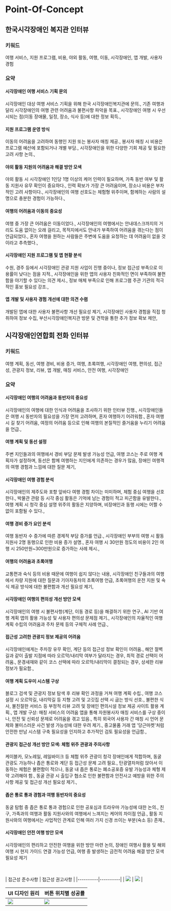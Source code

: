 # Point-Of-Concept

## 한국시각장애인 복지관 인터뷰
### 키워드
여행 서비스, 지원 프로그램, 비용, 야외 활동, 여행, 이동, 시각장애인, 앱 개발, 사용자 경험

### 요약
#### 시각장애인 여행 서비스 기획 문의
시각장애인 대상 여행 서비스 기획을 위해 한국 시각장애인복지관에 문의.,
기존 여행과 달리 시각장애인의 여행 관련 어려움과 불편사항 파악을 목표.,
시각장애인 여행 시 우선시되는 점(이동 장애물, 일정, 장소, 식사 등)에 대한 정보 획득.,

#### 지원 프로그램 운영 방식
이동의 어려움을 고려하여 동행인 지원 또는 봉사자 매칭 제공.,
봉사자 매칭 시 비용은 프로그램 예산에 포함되거나 개별 부담.,
시각장애인을 위한 다양한 기회 제공 및 필요한 고려 사항 논의.,

#### 야외 활동 지원의 어려움과 해결 방안 모색
야외 활동 시 시각장애인 1인당 1명 이상의 케어 인력이 필요하며, 가족 동반 여부 및 활동 지원사 유무 확인이 중요하다.,
인력 확보가 가장 큰 어려움이며, 장소나 비용은 부차적인 고려 사항이다.,
시각장애인의 여행 선호도는 체험형 위주이며,  함께하는 사람의 설명으로 충분한 경험이 가능하다.,

#### 여행의 어려움과 이동의 중요성
여행 중 가장 큰 어려움은 이동이었다.,
시각장애인의 여행에서는 안내데스크까지의 거리도 도움 없이는 오래 걸리고, 목적지에서도 안내가 부족하여 어려움을 겪는다는 점이 언급되었다.,
혼자 여행을 원하는 사람들은 주변에 도움을 요청하는 데 어려움이 없을 것이라고 추측했다.,

#### 시각장애인 지원 프로그램 및 앱 현황 분석
수원, 경주 등에서 시각장애인 관광 지원 사업이 진행 중이나, 정보 접근성 부족으로 이용률이 낮다는 점을 지적.,
시각장애인을 위한 앱의 사용자 친화적인 면이 부족하여 불편함을 야기할 수 있다는 의견 제시.,
정보 매체 부족으로 인해 프로그램 주관 기관의 적극적인 홍보 필요성 강조.,

#### 앱 개발 및 사용자 경험 개선에 대한 의견 수렴
개발된 앱에 대한 사용자 불편사항 개선 필요성 제기,
시각장애인 사용자 경험을 직접 청취하여 정보 수집,
부산시각장애인복지관 방문 및 견학을 통한 추가 정보 확보 제안,

## 시각장애인연합회 전화 인터뷰

### 키워드
여행 계획, 동선, 여행 경비, 비용 증가, 여행, 초록여행, 시각장애인 여행, 편의성, 접근성, 관광지 정보, 리뷰, 앱 개발, 매칭 서비스, 안전 여행, 시각장애인

### 요약
#### 시각장애인 여행의 어려움과 동반자의 중요성
시각장애인의 여행에 대한 인식과 어려움을 조사하기 위한 인터뷰 진행.,
시각장애인들은 여행 시 동반자의 필요성을 가장 먼저 고려하며, 혼자 여행하기 어려워함.,
혼자 여행 시 길 찾기 어려움, 여정의 어려움 등으로 인해 여행의 본질적인 즐거움을 누리기 어려움을 언급.,

#### 여행 계획 및 동선 설정
주변 지인들과의 여행에서 경비 부담 문제 발생 가능성 언급,
여행 코스는 주로 여행 계획자가 설정하며, 동선은 함께 여행하는 지인에게 의존하는 경우가 많음,
장애인 여행객의 여행 경험과 느낌에 대한 질문 제기,

#### 시각장애인 여행 경험 분석
시각장애인의 제주도와 포항 앞바다 여행 경험 차이는 미미하며, 체험 중심 여행을 선호한다.,
박물관 관람 등 시각 중심 활동은 기억에 남는 경험이 적고 피곤함을 유발한다.,
여행 계획 시 청각 중심 설명 위주의 활동은 지양하며, 비장애인과 동행 시에는 어쩔 수 없이 포함될 수 있다.,

#### 여행 경비 증가 요인 분석
여행 동반자 수 증가에 따른 경제적 부담 증가를 언급.,
시각장애인 부부의 여행 시 활동 지원사 2명 동행으로 인한 비용 증가 설명.,
혼자 여행 시 30만원 정도의 비용이 2인 여행 시 250만원~300만원으로 증가하는 사례 제시.,

#### 여행의 어려움과 초록여행
교통편과 숙식 등의 비용 때문에 여행이 쉽지 않다는 내용,
시각장애인 친구들과의 여행에서 차량 지원에 대한 질문과 기아자동차의 초록여행 언급,
초록여행의 운전 지원 및 숙식 제공 방식에 대한 불편함과 개선 필요성 제기,

#### 시각장애인 여행의 편의성 개선 방안 모색
시각장애인의 여행 시 불편사항(계단, 이동 경로 등)을 해결하기 위한 연구.,
AI 기반 여행 계획 앱의 활용 가능성 및 사용자 편의성 문제점 제기.,
시각장애인의 자율적인 여행 계획 수립의 어려움과 주차 문제 등의 구체적 사례 언급.,

#### 접근성 고려한 관광지 정보 제공의 어려움
시각장애인에게는 주차장 유무 확인, 계단 등의 접근성 정보 확인이 어려움.,
해안 절벽길과 같이 출발 지점에 따라 오르막/내리막 여부가 달라지는 경우,  최적 경로 선택이 어려움.,
문경새재와 같이 코스 선택에 따라 오르막/내리막이 결정되는 경우, 상세한 리뷰 정보가 필요함.,

#### 여행 계획 도우미 시스템 구상
블로그 검색 및 관광지 정보 탐색 후 리뷰 확인 과정을 거쳐 여행 계획 수립.,
여행 코스 설정 시 오르막길, 내리막길 등 지형 고려 및 고깃집 선택 시 굽는 방식 선호.,
불편한 식사, 불친절한 서비스 등 부정적 리뷰 고려 및 장애인 편의시설 정보 제공 사이트 활용 계획.,
앱 개발 구상: 매칭 서비스의 어려움
앱을 통해 자원봉사자 매칭 서비스를 구상 중이나, 안전 및 신뢰성 문제로 어려움을 겪고 있음.,
특히 외국어 사용자 간 매칭 시 언어 문제와 불미스러운 사건 발생 가능성에 대한 우려 제기.,
중고물품 거래 앱 '당근마켓'처럼 안전한 만남 시스템 구축 필요성을 인지하고 추가적인 검토 필요성을 언급함.,

#### 관광지 접근성 개선 방안 모색: 체험 위주 관광과 주의사항
케이블카, 모노레일, 레일바이크 등 체험 위주 관광이 청각 장애인에게 적합하며, 동굴 관광도 가능하나 좁은 통로와 계단 등 접근성 문제 고려 필요.,
탄광열차처럼 앉아서 이동하는 체험은 불편함이 적으나, 동굴 내 좁은 통로는 폐소공포증 유발 가능성과 체형 제약 고려해야 함.,
동굴 관광 시 출입구 협소로 인한 불편함과 안전사고 예방을 위한 주의사항 제공 및 접근성 개선 필요성 제기.,

#### 좁은 통로 통과 경험과 여행 동반자의 중요성
동굴 탐험 중 좁은 통로 통과 경험으로 인한 공포심과 트라우마 가능성에 대한 논의.,
친구, 가족과의 여행과 활동 지원사와의 여행에서 느껴지는 케어의 차이점 언급.,
활동 지원사와의 여행에서는 사업적인 관계로 인해  여러 가지 신경 쓰이는 부분(숙소 등) 존재.,

#### 시각장애인 안전 여행 방안 모색
시각장애인의 편리하고 안전한 여행을 위한 방안 마련 논의,
장애인 여행사 활용 및 해외 여행 시 현지 가이드 연결 가능성 언급,
여행 중 발생하는 금전적 어려움 해결 방안 모색 필요성 제기

<br><br>
| 접근성 준수사항 | 접근성 권고사항 |
|----------|----------|
| <img src="https://github.com/user-attachments/assets/14d2bf6f-639a-4967-80c3-c640ab308af5"> | <img src="https://github.com/user-attachments/assets/04bbd731-fe22-412e-a2be-b3fd45425395"> |

| UI 디자인 원리 | 버튼 위치별 성공률 |
|----------|----------|
| <img src="https://github.com/user-attachments/assets/56f5f568-dd6d-456b-8577-df34cbb11d94"> | <img src="https://github.com/user-attachments/assets/1be46427-43ab-476b-899e-e3b4887625db"> |



